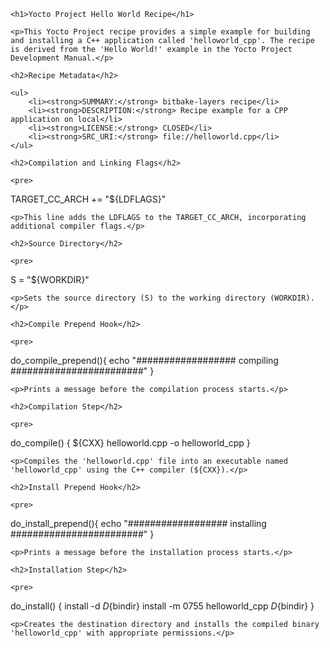 <!DOCTYPE html>
<html lang="en">
<head>
    <meta charset="UTF-8">
    <meta name="viewport" content="width=device-width, initial-scale=1.0">
    <title>Yocto Project Hello World Recipe</title>
</head>
<body>

    <h1>Yocto Project Hello World Recipe</h1>

    <p>This Yocto Project recipe provides a simple example for building and installing a C++ application called 'helloworld_cpp'. The recipe is derived from the 'Hello World!' example in the Yocto Project Development Manual.</p>

    <h2>Recipe Metadata</h2>

    <ul>
        <li><strong>SUMMARY:</strong> bitbake-layers recipe</li>
        <li><strong>DESCRIPTION:</strong> Recipe example for a CPP application on local</li>
        <li><strong>LICENSE:</strong> CLOSED</li>
        <li><strong>SRC_URI:</strong> file://helloworld.cpp</li>
    </ul>

    <h2>Compilation and Linking Flags</h2>

    <pre>
TARGET_CC_ARCH += "${LDFLAGS}"
    </pre>

    <p>This line adds the LDFLAGS to the TARGET_CC_ARCH, incorporating additional compiler flags.</p>

    <h2>Source Directory</h2>

    <pre>
S = "${WORKDIR}"
    </pre>

    <p>Sets the source directory (S) to the working directory (WORKDIR).</p>

    <h2>Compile Prepend Hook</h2>

    <pre>
do_compile_prepend(){
    echo "################## compiling ########################"
}
    </pre>

    <p>Prints a message before the compilation process starts.</p>

    <h2>Compilation Step</h2>

    <pre>
do_compile() {
    ${CXX} helloworld.cpp -o helloworld_cpp
}
    </pre>

    <p>Compiles the 'helloworld.cpp' file into an executable named 'helloworld_cpp' using the C++ compiler (${CXX}).</p>

    <h2>Install Prepend Hook</h2>

    <pre>
do_install_prepend(){
    echo "################## installing ########################"
}
    </pre>

    <p>Prints a message before the installation process starts.</p>

    <h2>Installation Step</h2>

    <pre>
do_install() {
    install -d ${D}${bindir}
    install -m 0755 helloworld_cpp ${D}${bindir}
}
    </pre>

    <p>Creates the destination directory and installs the compiled binary 'helloworld_cpp' with appropriate permissions.</p>

</body>
</html>
